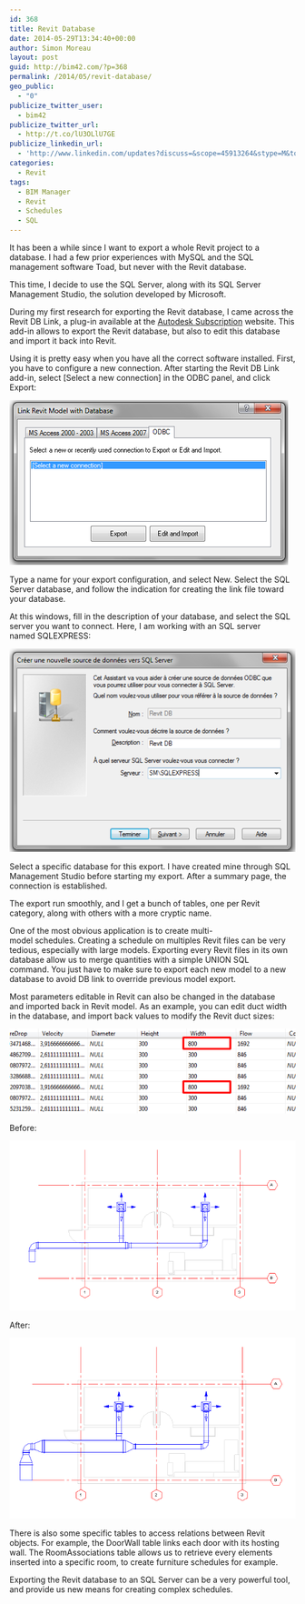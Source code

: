 ```yaml
---
id: 368
title: Revit Database
date: 2014-05-29T13:34:40+00:00
author: Simon Moreau
layout: post
guid: http://bim42.com/?p=368
permalink: /2014/05/revit-database/
geo_public:
  - "0"
publicize_twitter_user:
  - bim42
publicize_twitter_url:
  - http://t.co/lU3OLlU7GE
publicize_linkedin_url:
  - 'http://www.linkedin.com/updates?discuss=&scope=45913264&stype=M&topic=5877773838359490560&type=U&a=z1uM'
categories:
  - Revit
tags:
  - BIM Manager
  - Revit
  - Schedules
  - SQL
---
```


It has been a while since I want to export a whole Revit project to a database. I had a few prior experiences with MySQL and the SQL management software Toad, but never with the Revit database.

This time, I decide to use the SQL Server, along with its SQL Server Management Studio, the solution developed by Microsoft.

During my first research for exporting the Revit database, I came across the Revit DB Link, a plug-in available at the [Autodesk Subscription](https://subscription.autodesk.com) website. This add-in allows to export the Revit database, but also to edit this database and import it back into Revit.

Using it is pretty easy when you have all the correct software installed. First, you have to configure a new connection. After starting the Revit DB Link add-in, select [Select a new connection] in the ODBC panel, and click Export:

![Linking interface](/assets/2014/05/linkinterface.png)

Type a name for your export configuration, and select New. Select the SQL Server database, and follow the indication for creating the link file toward your database.

At this windows, fill in the description of your database, and select the SQL server you want to connect. Here, I am working with an SQL server named SQLEXPRESS:

![Select Database](/assets/2014/05/dbselection.png)

Select a specific database for this export. I have created mine through SQL Management Studio before starting my export. After a summary page, the connection is established.

The export run smoothly, and I get a bunch of tables, one per Revit category, along with others with a more cryptic name. 

One of the most obvious application is to create multi-model schedules. Creating a schedule on multiples Revit files can be very tedious, especially with large models. Exporting every Revit files in its own database allow us to merge quantities with a simple UNION SQL command. You just have to make sure to export each new model to a new database to avoid DB link to override previous model export.

Most parameters editable in Revit can also be changed in the database and imported back in Revit model. As an example, you can edit duct width in the database, and import back values to modify the Revit duct sizes:

![Edit SQL](/assets/2014/05/sqledit.png)

Before:

![Before](/assets/2014/05/before.png)

After:

![After](/assets/2014/05/after.png)

There is also some specific tables to access relations between Revit objects. For example, the DoorWall table links each door with its hosting wall. The RoomAssociations table allows us to retrieve every elements inserted into a specific room, to create furniture schedules for example.

Exporting the Revit database to an SQL Server can be a very powerful tool, and provide us new means for creating complex schedules.
